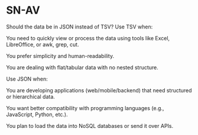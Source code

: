 # SN-AV

Should the data be in JSON instead of TSV?
Use TSV when:

You need to quickly view or process the data using tools like Excel, LibreOffice, or awk, grep, cut.

You prefer simplicity and human-readability.

You are dealing with flat/tabular data with no nested structure.

Use JSON when:

You are developing applications (web/mobile/backend) that need structured or hierarchical data.

You want better compatibility with programming languages (e.g., JavaScript, Python, etc.).

You plan to load the data into NoSQL databases or send it over APIs.

